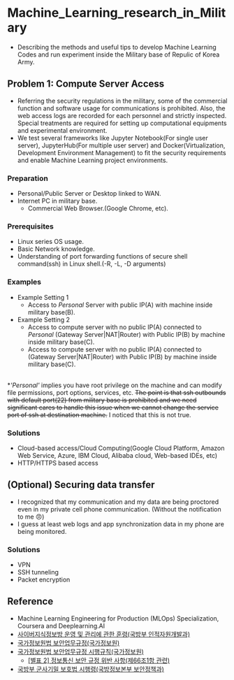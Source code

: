 # Machine_Learning_research_in_Military
- Describing the methods and useful tips to develop Machine Learning Codes and run experiment inside the Military base of Repulic of Korea Army.

## Problem 1: Compute Server Access
- Referring the security regulations in the military, some of the commercial function and software usage for communications is prohibited. Also, the web access logs are recorded for each personnel and strictly inspected. Special treatments are required for setting up computational equipments and experimental environment.
- We test several frameworks like Jupyter Notebook(For single user server), JupyterHub(For multiple user server) and Docker(Virtualization, Development Environment Management) to fit the security requirements and enable Machine Learning project environments.

### Preparation
- Personal/Public Server or Desktop linked to WAN.
- Internet PC in military base.
  - Commercial Web Browser.(Google Chrome, etc).
 
### Prerequisites
- Linux series OS usage.
- Basic Network knowledge.
- Understanding of port forwarding functions of secure shell command(ssh) in Linux shell.(-R, -L, -D arguments)
 
### Examples
- Example Setting 1
  - Access to <em>Personal</em> Server with public IP(A) with machine inside military base(B).
- Example Setting 2
  - Access to compute server with no public IP(A) connected to <em>Personal</em> (Gateway Server|NAT|Router) with Public IP(B) by machine inside military base(C).
  - Access to compute server with no public IP(A) connected to (Gateway Server|NAT|Router) with Public IP(B) by machine inside military base(C).

<br>\*<em>'Personal'</em> implies you have root privilege on the machine and can modify file permissions, port options, services, etc. ~~The point is that ssh outbounds with default port(22) from military base is prohibited and we need significant cares to handle this issue when we cannot change the service port of ssh at destination machine.~~ I noticed that this is not true.

### Solutions
- Cloud-based access/Cloud Computing(Google Cloud Platform, Amazon Web Service, Azure, IBM Cloud, Alibaba cloud, Web-based IDEs, etc)
- HTTP/HTTPS based access

## (Optional) Securing data transfer
- I recognized that my communication and my data are being proctored even in my private cell phone communication. (Without the notification to me :angry:)
- I guess at least web logs and app synchronization data in my phone are being monitored.

### Solutions
- VPN
- SSH tunneling
- Packet encryption


## Reference
- Machine Learning Engineering for Production (MLOps) Specialization, Coursera and Deeplearning.AI
- [사이버지식정보방 운영 및 관리에 관한 훈령(국방부 인적자원개발과)][link1]
- [국가정보원법 보안업무규정(국가정보원)][link2]
- [국가정보원법 보안업무규정 시행규칙(국가정보원)][link3]
  - [[별표 2] 정보통신 보안 규정 위반 사항(제66조1항 관련)][link4]
- [국방부 군사기밀 보호법 시행령(국방정보본부 보안정책과)][link5]

[link1]: https://www.law.go.kr/LSW/admRulInfoP.do?admRulSeq=2000000016242
[link2]: https://www.law.go.kr/%EB%B2%95%EB%A0%B9/%EB%B3%B4%EC%95%88%EC%97%85%EB%AC%B4%EA%B7%9C%EC%A0%95
[link3]: https://www.law.go.kr/LSW/admRulLsInfoP.do?admRulSeq=2200000061152
[link4]: https://github.com/wngud0811/Machine_Learning_research_in_Military/blob/main/%5B%EB%B3%84%ED%91%9C%202%5D%20%EC%A0%95%EB%B3%B4%ED%86%B5%EC%8B%A0%EB%B3%B4%EC%95%88%20%EA%B7%9C%EC%A0%95%20%EC%9C%84%EB%B0%98%20%EC%82%AC%ED%95%AD(%EC%A0%9C66%EC%A1%B0%EC%A0%9C1%ED%95%AD%20%EA%B4%80%EB%A0%A8)(%EB%B3%B4%EC%95%88%EC%97%85%EB%AC%B4%EA%B7%9C%EC%A0%95%20%EC%8B%9C%ED%96%89%EA%B7%9C%EC%B9%99).pdf
[link5]: https://www.law.go.kr/%EB%B2%95%EB%A0%B9/%EA%B5%B0%EC%82%AC%EA%B8%B0%EB%B0%80%EB%B3%B4%ED%98%B8%EB%B2%95%EC%8B%9C%ED%96%89%EB%A0%B9
